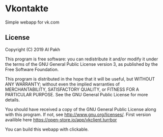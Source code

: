 # Vkontakte

Simple webapp for vk.com

## License

Copyright (C) 2019  Al Pakh

This program is free software: you can redistribute it and/or modify it under the terms of the GNU General Public License version 3, as published
by the Free Software Foundation.

This program is distributed in the hope that it will be useful, but WITHOUT ANY WARRANTY; without even the implied warranties of MERCHANTABILITY, SATISFACTORY QUALITY, or FITNESS FOR A PARTICULAR PURPOSE.  See the GNU General Public License for more details.

You should have received a copy of the GNU General Public License along with this program.  If not, see <http://www.gnu.org/licenses/>.
First version availible here https://open-store.io/app/vkclient.turrbor

You can build this webapp with clickable.

